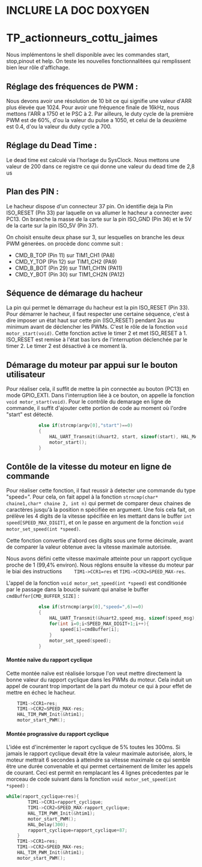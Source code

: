 # INCLURE LA DOC DOXYGEN
# TP_actionneurs_cottu_jaimes
 
Nous implémentons le shell disponible avec les commandes start, stop,pinout et help. On teste les nouvelles fonctionnalitées qui remplissent bien leur rôle d'affichage.

## Réglage des fréquences de PWM : 

Nous devons avoir une résolution de 10 bit ce qui signifie une valeur d'ARR plus élevée que 1024. Pour avoir une fréquence finale de 16kHz, nous mettons l'ARR a 1750 et le PSC à 2. Par ailleurs, le duty cycle de la première PWM est de 60%, d'ou la valeur du pulse a 1050, et celui de la deuxième est 0.4, d'ou la valeur du duty cycle a 700.

## Réglage du Dead Time : 

Le dead time est calculé via l'horlage du SysClock. Nous mettons une valeur de 200 dans ce registre ce qui donne une valeur du dead time de 2,8 us

## Plan des PIN :

Le hacheur dispose d'un connecteur 37 pin. On identifie deja la Pin ISO_RESET (Pin 33) par laquelle on va allumer le hacheur a connecter avec PC13. On branche la masse de la carte sur la pin ISO_GND (Pin 36) et le 5V de la carte sur la pin ISO_5V (Pin 37).

On choisit ensuite deux phase sur 3, sur lesquelles on branche les deux PWM génerées. on procède donc comme suit :
- CMD_B_TOP (Pin 11) sur TIM1_CH1 (PA8)
- CMD_Y_TOP (Pin 12) sur TIM1_CH2 (PA9)
- CMD_B_BOT (Pin 29) sur TIM1_CH1N (PA11)
- CMD_Y_BOT (Pin 30) sur TIM1_CH2N (PA12)

## Séquence de démarage du hacheur

La pin qui permet le démarrage du hacheur est la pin ISO_RESET (Pin 33). Pour démarrer le hacheur, il faut respecter une certaine séquence, c'est à dire imposer un état haut sur cette pin (ISO_RESET) pendant 2us au minimum avant de déclencher les PWMs. C'est le rôle de la fonction `void motor_start(void)`. Cette fonction active le timer 2 et met ISO_RESET à 1. ISO_RESET est remise à l'état bas lors de l'interruption déclenchée par le timer 2. Le timer 2 est désactivé à ce moment là. 

## Démarage du moteur par appui sur le bouton utilisateur

Pour réaliser cela, il suffit de mettre la pin connectée au bouton (PC13) en mode GPIO_EXTI. Dans l'interruption liée à ce bouton, on appelle la fonction `void motor_start(void)`. Pour le contrôle du demarage en ligne de commande, il suffit d'ajouter cette portion de code au moment où l'ordre "start" est détecté.
```C
			else if(strcmp(argv[0],"start")==0)
			{
				HAL_UART_Transmit(&huart2, start, sizeof(start), HAL_MAX_DELAY);
				motor_start();
			}
```

## Contôle de la vitesse du moteur en ligne de commande

Pour réaliser cette fonction, il faut reussir à detecter une commande du type "speed=". Pour cela, on fait appel à la fonction `strncmp(char* chaine1,char* chaine 2, int n)` qui permet de comparer deux chaines de caractères jusqu'à la position n spécifiée en argument. Une fois cela fait, on prélève les 4 digits de la vitesse spécifiée en les mettant dans le buffer `int speed[SPEED_MAX_DIGIT]`, et on le passe en argument de la fonction `void motor_set_speed(int *speed)`. 

Cette fonction convertie d'abord ces digits sous une forme décimale, avant de comparer la valeur obtenue avec la vitesse maximale autorisée. 

Nous avons défini cette vitesse maximale atteinte pour un rapport cyclique proche de 1 (99,4% environ). Nous réglons ensuite la vitesse du moteur par le biai des instructions `	TIM1->CCR1=res` et `TIM1->CCR2=SPEED_MAX-res`.

L'appel de la fonction `void motor_set_speed(int *speed)` est conditionée par le passage dans la boucle suivant qui analse le buffer `cmdBuffer[CMD_BUFFER_SIZE]` : 
```C
			else if(strncmp(argv[0],"speed=",6)==0)
			{
				HAL_UART_Transmit(&huart2,speed_msg, sizeof(speed_msg), HAL_MAX_DELAY);
				for(int i=0;i<SPEED_MAX_DIGIT+1;i++){
					speed[i]=cmdBuffer[i];
				}
				motor_set_speed(speed);
			}
```
#### Montée naïve du rapport cyclique
Cette montée naïve est réalisée lorsque l'on veut mettre directement la bonne valeur du rapport cyclique dans les PWMs du moteur. Cela induit un appel de courant trop important de la part du moteur ce qui à pour effet de mettre en échec le hacheur. 
```C
	TIM1->CCR1=res;
	TIM1->CCR2=SPEED_MAX-res;
	HAL_TIM_PWM_Init(&htim1);
	motor_start_PWM();
```

#### Montée prograssive du rapport cyclique

L'idée est d'incrémenter le raport cyclique de 5% toutes les 300ms. Si jamais le rapport cyclique devait être la valeur maximale autorisée, alors, le moteur mettrait 6 secondes à atteindre sa vitesse maximale ce qui semble être une durée convenable et qui permet certainement de limiter les appels de courant. Ceci est permit en remplacant les 4 lignes précedentes par le morceau de code suivant dans la fonction `void motor_set_speed(int *speed)` :
```C
while(raport_cyclique<res){
		TIM1->CCR1=rapport_cyclique;
		TIM1->CCR2=SPEED_MAX-rapport_cyclique;
		HAL_TIM_PWM_Init(&htim1);
		motor_start_PWM();
		HAL_Delay(300);
		rapport_cyclique=rapport_cyclique+87;
	}
	TIM1->CCR1=res;
	TIM1->CCR2=SPEED_MAX-res;
	HAL_TIM_PWM_Init(&htim1);
	motor_start_PWM();
```
